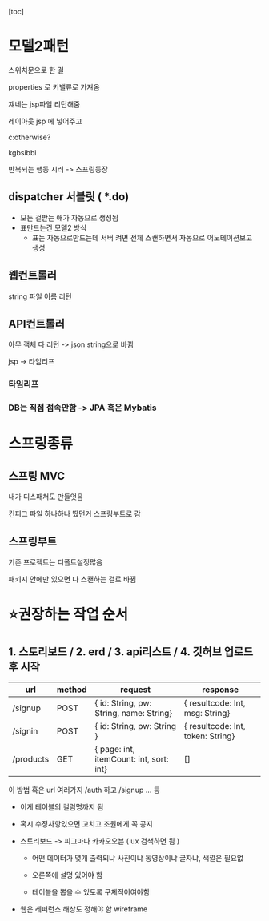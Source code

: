 [toc]

# 모델2패턴

스위치문으로 한 걸

properties 로 키밸류로 가져옴

쟤네는 jsp파일 리턴해줌 

레이아웃 jsp 에 넣어주고

c:otherwise?

kgbsibbi



반복되는 행동 시러 -> 스프링등장

## dispatcher 서블릿 ( *.do)

- 모든 걸받는 애가 자동으로 생성됨
- 표만드는건 모델2 방식
  - 표는 자동으로만드는데 서버 켜면 전체 스캔하면서 자동으로 어노테이션보고 생성 



## 웹컨트롤러

string 파일 이름 리턴

## API컨트롤러

아무 객체 다 리턴 -> json string으로 바뀜

jsp -> 타임리프 



### 타임리프

### DB는 직접 접속안함 -> JPA 혹은 Mybatis



# 스프링종류

## 스프링 MVC

내가 디스패쳐도 만들엇음

컨피그 파일 하나하나 땄던거 스프링부트로 감

## 스프링부트

기존 프로젝트는 디폴트설정많음

패키지 안에만 있으면 다 스캔하는 걸로 바뀜



# ⭐권장하는 작업 순서

## 1. 스토리보드 / 2. erd / 3. api리스트 / 4. 깃허브 업로드 후 시작

| url       | method | request                                 | response                          |
| --------- | ------ | --------------------------------------- | --------------------------------- |
| /signup   | POST   | { id: String, pw: String, name: String} | { resultcode: Int, msg: String}   |
| /signin   | POST   | { id: String, pw: String }              | { resultcode: Int, token: String} |
| /products | GET    | { page: int, itemCount: int, sort: int} | []                                |

이 방법 혹은 url 여러가지 /auth 하고 /signup ...  등

- 이게 테이블의 컬럼명까지 됨

- 혹시 수정사항있으면 고치고 조원에게 꼭 공지

- 스토리보드 -> 피그마나 카카오오븐 ( ux 검색하면 됨 ) 

  - 어떤 데이터가 몇개 출력되냐 사진이냐 동영상이냐 글자냐, 색깔은 필요없

  - 오른쪽에 설명 있어야 함
  - 테이블을 뽑을 수 있도록 구체적이여야함

- 웹은 레퍼런스 해상도 정해야 함 wireframe 

